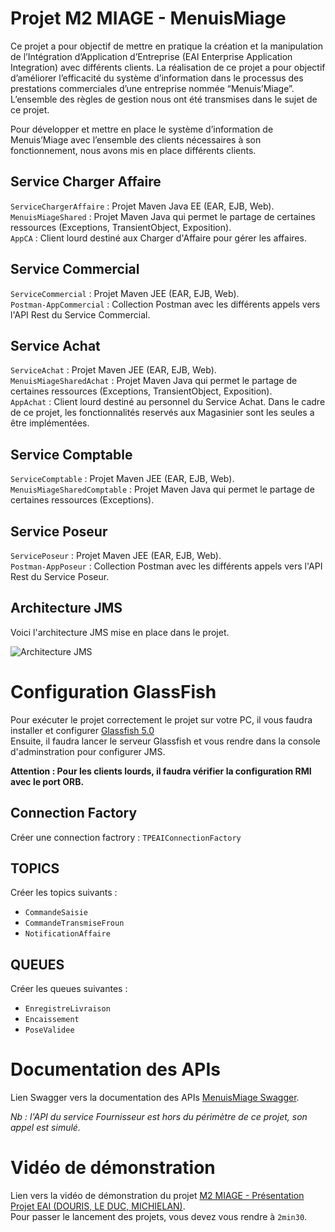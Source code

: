 # Projet M2 MIAGE - MenuisMiage

Ce projet a pour objectif de mettre en pratique la création et la manipulation de l’Intégration d’Application d’Entreprise (EAI Enterprise
Application Integration) avec différents clients. La réalisation de ce projet a pour objectif d’améliorer l’efficacité du système d’information dans le processus des prestations commerciales d’une entreprise nommée “Menuis’Miage”. L’ensemble des règles de gestion nous ont été transmises dans le sujet de ce projet.

Pour développer et mettre en place le système d’information de Menuis’Miage avec l’ensemble des clients nécessaires à
son fonctionnement, nous avons mis en place différents clients.

## Service Charger Affaire
`ServiceChargerAffaire` : Projet Maven Java EE (EAR, EJB, Web).  
`MenuisMiageShared` : Projet Maven Java qui permet le partage de certaines ressources (Exceptions, TransientObject, Exposition).  
`AppCA` : Client lourd destiné aux Charger d'Affaire pour gérer les affaires.  

## Service Commercial
`ServiceCommercial` : Projet Maven JEE (EAR, EJB, Web).    
`Postman-AppCommercial` : Collection Postman avec les différents appels vers l'API Rest du Service Commercial.  

## Service Achat
`ServiceAchat` : Projet Maven JEE (EAR, EJB, Web).  
`MenuisMiageSharedAchat` : Projet Maven Java qui permet le partage de certaines ressources (Exceptions, TransientObject, Exposition).  
`AppAchat` : Client lourd destiné au personnel du Service Achat. Dans le cadre de ce projet, les fonctionnalités reservés aux Magasinier sont les seules a être implémentées.  

## Service Comptable
`ServiceComptable` : Projet Maven JEE (EAR, EJB, Web).  
`MenuisMiageSharedComptable` : Projet Maven Java qui permet le partage de certaines ressources (Exceptions).  

## Service Poseur
`ServicePoseur` : Projet Maven JEE (EAR, EJB, Web).  
`Postman-AppPoseur` : Collection Postman avec les différents appels vers l'API Rest du Service Poseur.  

## Architecture JMS

Voici l'architecture JMS mise en place dans le projet.

![Architecture JMS](https://user-images.githubusercontent.com/48246043/144722684-9f530616-d95f-48cb-a079-b01ed2b8967c.png)
 
# Configuration GlassFish

Pour exécuter le projet correctement le projet sur votre PC, il vous faudra installer et configurer [Glassfish 5.0](https://javaee.github.io/glassfish/download)  
Ensuite, il faudra lancer le serveur Glassfish et vous rendre dans la console d'adminstration pour configurer JMS.

__Attention : Pour les clients lourds, il faudra vérifier la configuration RMI avec le port ORB.__  

## Connection Factory

Créer une connection factrory : `TPEAIConnectionFactory`

## TOPICS

Créer les topics suivants :
- `CommandeSaisie`
- `CommandeTransmiseFroun`
- `NotificationAffaire`

## QUEUES

Créer les queues suivantes :
- `EnregistreLivraison`
- `Encaissement`
- `PoseValidee`

# Documentation des APIs

Lien Swagger vers la documentation des APIs [MenuisMiage Swagger](https://app.swaggerhub.com/apis-docs/christian.michielan/MenuisMiage/1.0.0#/).  

*Nb : l'API du service Fournisseur est hors du périmètre de ce projet, son appel est simulé.*

# Vidéo de démonstration 

Lien vers la vidéo de démonstration du projet [M2 MIAGE - Présentation Projet EAI (DOURIS, LE DUC, MICHIELAN)](https://youtu.be/LF1JoBrulQs).  
Pour passer le lancement des projets, vous devez vous rendre à `2min30`.

